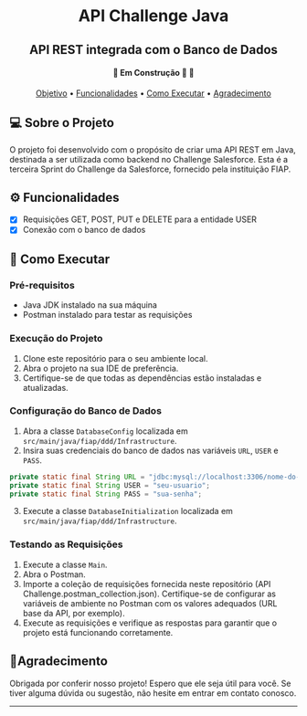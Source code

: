 <h1 align="center">API Challenge Java</h1>
<h2 align="center">API REST integrada com o Banco de Dados</h2>
<h4 align="center">
	🚧 Em Construção 🚀 🚧
</h4>
<p align="center">
 <a href="#objetivo">Objetivo</a> •
 <a href="#funcionalidades">Funcionalidades</a> • 
 <a href="#executar">Como Executar</a> • 
 <a href="#agradecimento">Agradecimento</a>
</p>

## <a id="objetivo">  💻 Sobre o Projeto </a>
O projeto foi desenvolvido com o propósito de criar uma API REST em Java, destinada a ser utilizada como backend no Challenge Salesforce. Esta é a terceira Sprint do Challenge da Salesforce, fornecido pela instituição FIAP.

## <a id="funcionalidades">⚙️ Funcionalidades </a>
- [x] Requisições GET, POST, PUT e DELETE para a entidade USER
- [x] Conexão com o banco de dados

## <a id="executar"> 🚀 Como Executar </a>
### Pré-requisitos

- Java JDK instalado na sua máquina
- Postman instalado para testar as requisições

### Execução do Projeto

1. Clone este repositório para o seu ambiente local.
2. Abra o projeto na sua IDE de preferência.
3. Certifique-se de que todas as dependências estão instaladas e atualizadas.



### Configuração do Banco de Dados

1. Abra a classe `DatabaseConfig` localizada em `src/main/java/fiap/ddd/Infrastructure`.
2. Insira suas credenciais do banco de dados nas variáveis `URL`, `USER` e `PASS`.

```java
private static final String URL = "jdbc:mysql://localhost:3306/nome-do-banco";
private static final String USER = "seu-usuario";
private static final String PASS = "sua-senha";
```
3. Execute a classe `DatabaseInitialization` localizada em `src/main/java/fiap/ddd/Infrastructure`.


### Testando as Requisições
1. Execute a classe `Main`.
2. Abra o Postman.
3. Importe a coleção de requisições fornecida neste repositório (API Challenge.postman_collection.json).
Certifique-se de configurar as variáveis de ambiente no Postman com os valores adequados (URL base da API, por exemplo).
4. Execute as requisições e verifique as respostas para garantir que o projeto está funcionando corretamente.

## <a id="agradecimento"> 🤝Agradecimento </a>

Obrigada por conferir nosso projeto! Espero que ele seja útil para você. Se tiver alguma dúvida ou sugestão, não hesite em entrar em contato conosco.

---
